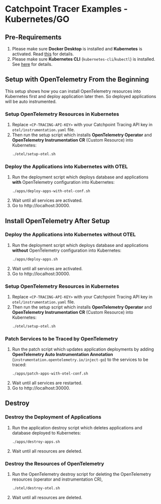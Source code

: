 # Catchpoint Tracer Examples - Kubernetes/GO

## Pre-Requirements
1. Please make sure **Docker Desktop** is installed and **Kubernetes** is activated. 
   Read [this](https://birthday.play-with-docker.com/kubernetes-docker-desktop) for details.
2. Please make sure **Kubernetes CLI** (`kubernetes-cli`/`kubectl`) is installed. 
   See [here](https://kubernetes.io/docs/tasks/tools/) for details.
   
## Setup with OpenTelemetry From the Beginning
This setup shows how you can install OpenTelemetry resources into Kubernetes first and deploy application later then.
So deployed applications will be auto instrumented.

### Setup OpenTelemetry Resources in Kubernetes
1. Replace `<CP-TRACING-API-KEY>` with your Catchpoint Tracing API key in `otel/ìnstrumentation.yaml` file.
2. Then run the setup script which installs **OpenTelemetry Operator** and **OpenTelemetry Instrumentation CR** (Custom Resource) into Kubernetes:
   ```bash
   ./otel/setup-otel.sh
   ```

### Deploy the Applications into Kubernetes with OTEL
1. Run the deployment script which deploys database and applications **with** OpenTelemetry configuration into Kubernetes:
	```bash
	./apps/deploy-apps-with-otel-conf.sh
	```
2. Wait until all services are activated.
3. Go to http://localhost:30000.

## Install OpenTelemetry After Setup

### Deploy the Applications into Kubernetes without OTEL
1. Run the deployment script which deploys database and applications **without** OpenTelemetry configuration into Kubernetes:
   ```bash
   ./apps/deploy-apps.sh
   ```
2. Wait until all services are activated.
3. Go to http://localhost:30000.

### Setup OpenTelemetry Resources in Kubernetes
1. Replace `<CP-TRACING-API-KEY>` with your Catchpoint Tracing API key in `otel/ìnstrumentation.yaml` file.
2. Then run the setup script which installs **OpenTelemetry Operator** and **OpenTelemetry Instrumentation CR** (Custom Resource) into Kubernetes:
   ```bash
   ./otel/setup-otel.sh
   ```
   
### Patch Services to be Traced by OpenTelemetry
1. Run the patch script which updates application deployments by adding **OpenTelemetry Auto Instrumentation Annotation** (`instrumentation.opentelemetry.io/inject-go`) to the services to be traced:
   ```bash
   ./apps/patch-apps-with-otel-conf.sh
   ```
2. Wait until all services are restarted.
3. Go to http://localhost:30000.

## Destroy

### Destroy the Deployment of Applications
1. Run the application destroy script which deletes applications and database deployed to Kubernetes:
   ```bash
   ./apps/destroy-apps.sh
   ```
2. Wait until all resources are deleted.

### Destroy the Resources of OpenTelemetry
1. Run the OpenTelemetry destroy script for deleting the OpenTelemetry resources (operator and instrumentation CR), 
   ```bash
   ./otel/destroy-otel.sh
   ```
2. Wait until all resources are deleted.
